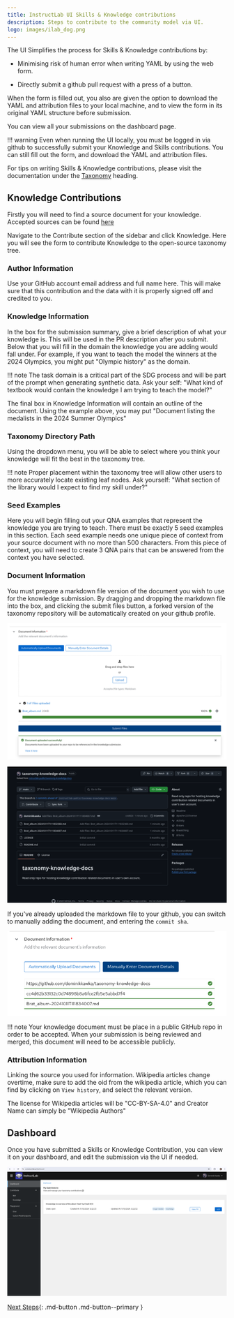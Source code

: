 ```yaml
---
title: InstructLab UI Skills & Knowledge contributions
description: Steps to contribute to the community model via UI.
logo: images/ilab_dog.png
---
```


The UI Simplifies the process for Skills & Knowledge contributions by:

* Minimising risk of human error when writing YAML by using the web form. 

* Directly submit a github pull request with a press of a button.

When the form is filled out, you also are given the option to download the YAML and attribution files to your local machine, and to view the form in its original YAML structure before submission.

You can view all your submissions on the dashboard page.

!!! warning
    Even when running the UI locally, you must be logged in via github to successfully submit your Knowledge and Skills contributions. You can still fill out the form, and download the YAML and attribution files.

For tips on writing Skills & Knowledge contributions, please visit the documentation under the [Taxonomy](/taxonomy/) heading.

## Knowledge Contributions

Firstly you will need to find a source document for your knowledge. Accepted sources can be found [here](/taxonomy/knowledge/guide)

Navigate to the Contribute section of the sidebar and click Knowledge. Here you will see the form to contribute Knowledge to the open-source taxonomy tree.

### Author Information

Use your GitHub account email address and full name here. This will make sure that this contribution and the data with it is properly signed off and credited to you.

### Knowledge Information

In the box for the submission summary, give a brief description of what your knowledge is. This will be used in the PR description after you submit. Below that you will fill in the domain the knowledge you are adding would fall under. For example, if you want to teach the model the winners at the 2024 Olympics, you might put "Olympic history" as the domain.

!!! note The task domain is a critical part of the SDG process and will be part of the prompt when generating synthetic data. Ask your self: "What kind of textbook would contain the knowledge I am trying to teach the model?"

The final box in Knowledge Information will contain an outline of the document. Using the example above, you may put "Document listing the medalists in the 2024 Summer Olympics"

### Taxonomy Directory Path

Using the dropdown menu, you will be able to select where you think your knowledge will fit the best in the taxonomy tree.

!!! note Proper placement within the taxonomy tree will allow other users to more accurately locate existing leaf nodes. Ask yourself: "What section of the library would I expect to find my skill under?"

### Seed Examples

Here you will begin filling out your QNA examples that represent the knowledge you are trying to teach. There must be exactly 5 seed examples in this section. Each seed example needs one unique piece of context from your source document with no more than 500 characters. From this piece of context, you will need to create 3 QNA pairs that can be answered from the context you have selected.

### Document Information

You must prepare a markdown file version of the document you wish to use for the knowledge submission. By dragging and dropping the markdown file into the box, and clicking the submit files button, a forked version of the taxonomy repository will be automatically created on your github profile. 

![UI Knowledge Document Information](../images/user-interface/ui_knowledge_document_info.png)

![Forked Repository Showcase](../images//user-interface/ui_knowledge_repo_created.png)

If you've already uploaded the markdown file to your github, you can switch to manually adding the document, and entering the `commit sha`.

![UI Knowledge Document Manual Information](../images/user-interface/ui_knowledge_document_manual_info.png)

!!! note Your knowledge document must be place in a public GitHub repo in order to be accepted. When your submission is being reviewed and merged, this document will need to be accessible publicly.


### Attribution Information

Linking the source you used for information. Wikipedia articles change overtime, make sure to add the oid from the wikipedia article, which you can find by clicking on `View history`, and select the relevant version. 

The license for Wikipedia articles will be "CC-BY-SA-4.0" and Creator Name can simply be "Wikipedia Authors"

## Dashboard

Once you have submitted a Skills or Knowledge Contribution, you can view it on your dashboard, and edit the submission via the UI if needed.

![UI Dashboard With Contribution](../images/user-interface/ui_dashboard_with_submission.png)

[Next Steps](/user-interface/skills_contributions/){: .md-button .md-button--primary }